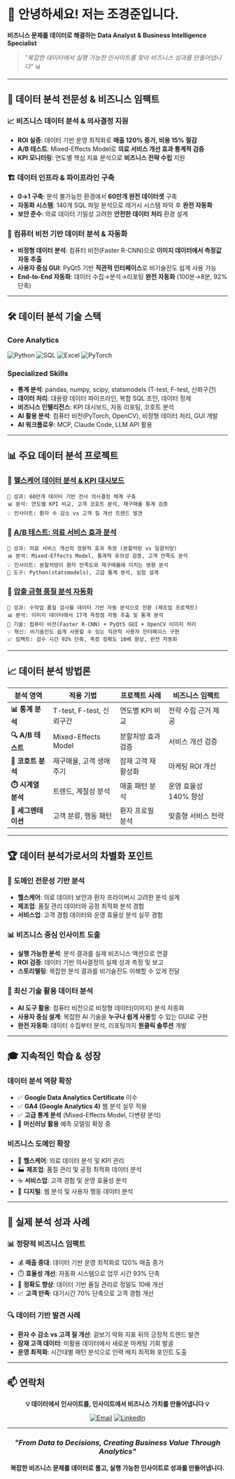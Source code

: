 
# 👋 안녕하세요! 저는 조경준입니다.

**비즈니스 문제를 데이터로 해결하는 Data Analyst & Business Intelligence Specialist**

> *"복잡한 데이터에서 실행 가능한 인사이트를 찾아 비즈니스 성과를 만들어냅니다"* 📊

---

## 🎯 데이터 분석 전문성 & 비즈니스 임팩트

### 📈 **비즈니스 데이터 분석 & 의사결정 지원**
- **ROI 실증**: 데이터 기반 운영 최적화로 **매출 120% 증가, 비용 15% 절감**
- **A/B 테스트**: Mixed-Effects Model로 **의료 서비스 개선 효과 통계적 검증**
- **KPI 모니터링**: 연도별 핵심 지표 분석으로 **비즈니스 전략 수립** 지원

### 🏗️ **데이터 인프라 & 파이프라인 구축**
- **0→1 구축**: 분석 불가능한 환경에서 **60만개 완전 데이터셋** 구축
- **자동화 시스템**: 140개 SQL 파일 분석으로 레거시 시스템 파악 후 **완전 자동화**
- **보안 준수**: 의료 데이터 기밀성 고려한 **안전한 데이터 처리** 환경 설계

### 🤖 **컴퓨터 비전 기반 데이터 분석 & 자동화**
- **비정형 데이터 분석**: 컴퓨터 비전(Faster R-CNN)으로 **이미지 데이터에서 측정값 자동 추출**
- **사용자 중심 GUI**: PyQt5 기반 **직관적 인터페이스**로 비기술진도 쉽게 사용 가능
- **End-to-End 자동화**: 데이터 수집→분석→리포팅 **완전 자동화** (100분→8분, 92% 단축)

---

## 🛠️ 데이터 분석 기술 스택

### **Core Analytics**
![Python](https://img.shields.io/badge/Python-3776AB?style=for-the-badge&logo=python&logoColor=white)
![SQL](https://img.shields.io/badge/MySQL-4479A1?style=for-the-badge&logo=mysql&logoColor=white)
![Excel](https://img.shields.io/badge/Microsoft_Excel-217346?style=for-the-badge&logo=microsoft-excel&logoColor=white)
![PyTorch](https://img.shields.io/badge/PyTorch-EE4C2C?style=for-the-badge&logo=pytorch&logoColor=white)

### **Specialized Skills**
- **통계 분석**: pandas, numpy, scipy, statsmodels (T-test, F-test, 신뢰구간)
- **데이터 처리**: 대용량 데이터 파이프라인, 복합 SQL 조인, 데이터 정제
- **비즈니스 인텔리전스**: KPI 대시보드, 자동 리포팅, 코호트 분석
- **AI 활용 분석**: 컴퓨터 비전(PyTorch, OpenCV), 비정형 데이터 처리, GUI 개발
- **AI 워크플로우**: MCP, Claude Code, LLM API 활용

---

## 📊 주요 데이터 분석 프로젝트

### 📌 [헬스케어 데이터 분석 & KPI 대시보드](https://github.com/juncho725/data-analysis-portfolio-kr)
```
🎯 성과: 60만개 데이터 기반 전사 의사결정 체계 구축
📊 분석: 연도별 KPI 비교, 고객 코호트 분석, 재구매율 통계 검증
💡 인사이트: 환자 수 감소 vs 고객 질 개선 트렌드 발견
```

### 📌 [A/B 테스트: 의료 서비스 효과 분석](https://github.com/juncho725/data-analysis-portfolio-kr)
```
🎯 성과: 의료 서비스 개선의 정량적 효과 측정 (분할처방 vs 일괄처방)
📊 분석: Mixed-Effects Model, 통계적 유의성 검증, 고객 만족도 분석
💡 인사이트: 분할처방이 환자 만족도와 재구매율에 미치는 영향 분석
🔧 도구: Python(statsmodels), 고급 통계 분석, 실험 설계
```

### 📌 [압출 금형 품질 분석 자동화](https://github.com/juncho725/extrusion-die-inspection)
```
🎯 성과: 수작업 품질 검사를 데이터 기반 자동 분석으로 전환 (제조업 프로젝트)
📊 분석: 이미지 데이터에서 17개 측정점 자동 추출 및 통계 분석
🤖 기술: 컴퓨터 비전(Faster R-CNN) + PyQt5 GUI + OpenCV 이미지 처리
💡 혁신: 비기술진도 쉽게 사용할 수 있는 직관적 사용자 인터페이스 구현
📈 임팩트: 검수 시간 92% 단축, 측정 정확도 10배 향상, 완전 자동화
```

---

## 📈 데이터 분석 방법론

<div align="center">

| 분석 영역 | 적용 기법 | 프로젝트 사례 | 비즈니스 임팩트 |
|-----------|-----------|---------------|-----------------|
| **📊 통계 분석** | T-test, F-test, 신뢰구간 | 연도별 KPI 비교 | 전략 수립 근거 제공 |
| **🔍 A/B 테스트** | Mixed-Effects Model | 분할처방 효과 검증 | 서비스 개선 검증 |
| **👥 코호트 분석** | 재구매율, 고객 생애주기 | 잠재 고객 재활성화 | 마케팅 ROI 개선 |
| **⏱️ 시계열 분석** | 트렌드, 계절성 분석 | 매출 패턴 분석 | 운영 효율성 140% 향상 |
| **🎯 세그멘테이션** | 고객 분류, 행동 패턴 | 환자 프로필 분석 | 맞춤형 서비스 전략 |

</div>

---

## 🏆 데이터 분석가로서의 차별화 포인트

### 💼 **도메인 전문성 기반 분석**
- **헬스케어**: 의료 데이터 보안과 환자 프라이버시 고려한 분석 설계
- **제조업**: 품질 관리 데이터와 공정 최적화 분석 경험
- **서비스업**: 고객 경험 데이터와 운영 효율성 분석 실무 경험

### 📊 **비즈니스 중심 인사이트 도출**
- **실행 가능한 분석**: 분석 결과를 실제 비즈니스 액션으로 연결
- **ROI 검증**: 데이터 기반 의사결정의 실제 성과 측정 및 보고
- **스토리텔링**: 복잡한 분석 결과를 비기술진도 이해할 수 있게 전달

### 🔧 **최신 기술 활용 데이터 분석**
- **AI 도구 활용**: 컴퓨터 비전으로 비정형 데이터(이미지) 분석 자동화
- **사용자 중심 설계**: 복잡한 AI 기술을 **누구나 쉽게 사용**할 수 있는 GUI로 구현
- **완전 자동화**: 데이터 수집부터 분석, 리포팅까지 **원클릭 솔루션** 개발

---

## 🎓 지속적인 학습 & 성장

### **데이터 분석 역량 확장**
- ✅ **Google Data Analytics Certificate** 이수
- ✅ **GA4 (Google Analytics 4)** 웹 분석 실무 적용
- ✅ **고급 통계 분석** (Mixed-Effects Model, 다변량 분석)
- 🔄 **머신러닝 활용** 예측 모델링 확장 중

### **비즈니스 도메인 확장**
- 🏥 **헬스케어**: 의료 데이터 분석 및 KPI 관리
- 🏭 **제조업**: 품질 관리 및 공정 최적화 데이터 분석
- ☕ **서비스업**: 고객 경험 및 운영 효율성 분석
- 📱 **디지털**: 웹 분석 및 사용자 행동 데이터 분석

---

## 🌟 실제 분석 성과 사례

### 📊 **정량적 비즈니스 임팩트**
- 💰 **매출 증대**: 데이터 기반 운영 최적화로 120% 매출 증가
- ⏱️ **효율성 개선**: 자동화 시스템으로 업무 시간 93% 단축
- 🎯 **정확도 향상**: 데이터 기반 품질 관리로 정밀도 10배 개선
- 📈 **고객 만족**: 대기시간 70% 단축으로 고객 경험 개선

### 🔍 **데이터 기반 발견 사례**
- **환자 수 감소 vs 고객 질 개선**: 겉보기 악화 지표 뒤의 긍정적 트렌드 발견
- **잠재 고객 데이터**: 미활용 데이터에서 새로운 마케팅 기회 발굴
- **운영 최적화**: 시간대별 패턴 분석으로 인력 배치 최적화 포인트 도출

---

## 📫 연락처

<div align="center">

**💡 데이터에서 인사이트를, 인사이트에서 비즈니스 가치를 만들어냅니다 💡**

[![Email](https://img.shields.io/badge/Email-Jun.cho725@gmail.com-red?style=for-the-badge&logo=gmail&logoColor=white)](mailto:Jun.cho725@gmail.com)
[![LinkedIn](https://img.shields.io/badge/LinkedIn-Connect-blue?style=for-the-badge&logo=linkedin&logoColor=white)](https://www.linkedin.com/in/jun-cho-8b500a2aa/)

</div>

---

<div align="center">

### *"From Data to Decisions, Creating Business Value Through Analytics"* 

**복잡한 비즈니스 문제를 데이터로 풀고, 실행 가능한 인사이트로 성과를 만들어냅니다.**

</div>
